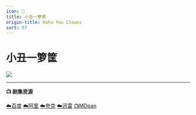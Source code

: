 ```yaml
---
icon: 🤡
title: 小丑一箩筐
origin-title: Haha You Clowns
sort: 97
---
```

# 小丑一箩筐

![](/assets/image/8c68179fly1i61ddeugmvj22yo1o0u0x.jpg)

* * *

**📺 剧集资源** <Badge type="warning" text="漫迪MDsub" />

[☁️百度](https://pan.baidu.com/s/1OnhzBOfsHV4w1J1SBKV8Zw?pwd=4pqc) [☁️阿里](https://www.alipan.com/s/fhVZ9KD4VCB) [☁️夸克](https://pan.quark.cn/s/7c2cda42e96c) [☁️迅雷](https://pan.xunlei.com/s/VOam_zjq1WyNtSjBLtpVnd77A1?pwd=axks#) [📺MDpan](https://pan.mdsub.top/%E5%B0%8F%E4%B8%91%E4%B8%80%E7%AE%A9%E7%AD%90)
